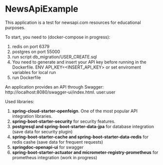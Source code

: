 # NewsApiExample
This application is a test for newsapi.com resources for educational purposes. 

To start, you need to (docker-compose in progress): 
1) redis on port 6379
2) postgres on port 55000
3) run script db_migration/USER_CREATE.sql
4) You need to generate and insert your API key before running in the Dockerfile.
ENV API_KEY=<INSERT_API_KEY>
or set enviroment variables for local run
5) run Dockerfile

An application provides an API through Swagger: http://localhost:8080/swagger-ui/index.html. user:user


Used libraries:
1) **spring-cloud-starter-openfeign**. One of the most popular API integration libraries. 
2) **spring-boot-starter-security** for security features.
3) **postgresql and spring-boot-starter-data-jpa** for database integration (save data for security plugin)
4) **spring-boot-starter-cache and spring-boot-starter-data-redis** for redis cashe (save data for frequent requests)
5) **springdoc-openapi-ui** for swagger
6) **spring-boot-starter-actuator and micrometer-registry-prometheus** for prometheus integration (work in progress)
